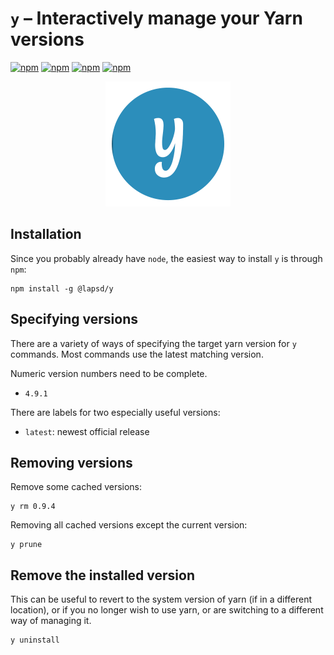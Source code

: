 # `y` – Interactively manage your Yarn versions

[![npm](https://img.shields.io/npm/dt/n.svg?style=flat-square)](https://www.npmjs.com/package/@danou/y)
[![npm](https://img.shields.io/npm/dm/n.svg?style=flat-square)](https://www.npmjs.com/package/@danou/y)
[![npm](https://img.shields.io/npm/v/n.svg?style=flat-square)](https://www.npmjs.com/package/@danou/y)
[![npm](https://img.shields.io/npm/l/n.svg?style=flat-square)](https://www.npmjs.com/package/@danou/y)

<p align="center">
  <a href="https://nodejs.org/">
    <img alt="Node.js" src="./y-logo.png" width="200" />
  </a>
</p>

## Installation

Since you probably already have `node`, the easiest way to install `y` is through `npm`:

    npm install -g @lapsd/y

## Specifying versions

There are a variety of ways of specifying the target yarn version for `y` commands. Most commands use the latest matching version.

Numeric version numbers need to be complete.

- `4.9.1`

There are labels for two especially useful versions:

- `latest`: newest official release

## Removing versions

Remove some cached versions:

    y rm 0.9.4

Removing all cached versions except the current version:

    y prune

## Remove the installed version

This can be useful to revert to the system version of yarn (if in a different location), or if you no longer wish to use yarn, or are switching to a different way of managing it.

    y uninstall